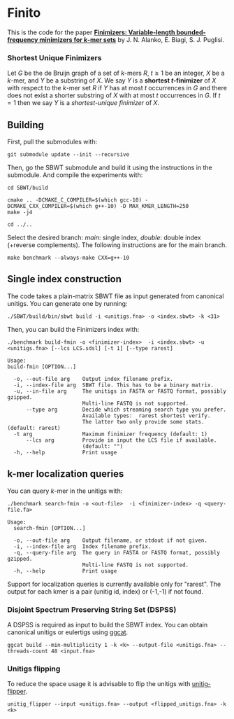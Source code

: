 # Finito
This is the code for the paper [**Finimizers: Variable-length bounded-frequency minimizers for $k$-mer sets**](https://www.biorxiv.org/content/10.1101/2024.02.19.580943v1) by J. N. Alanko, E. Biagi,  S. J. Puglisi. 

### Shortest Unique Finimizers
Let $G$ be the de Bruijn graph of a set of $k$-mers $R$, $t \geq 1$ be an integer, $X$ be a $k$-mer, and $Y$ be a substring of $X$. We say $Y$ is a **shortest $t$-finimizer** of $X$ with respect to the $k$-mer set $R$ if $Y$ has at most $t$ occurrences in $G$ and there does not exist a shorter substring of $X$ with at most $t$ occurrences in $G$. If $t = 1$ then we say $Y$ is a _shortest-unique finimizer_ of $X$.


## Building
First, pull the submodules with:
```
git submodule update --init --recursive
```
Then, go the SBWT submodule and build it using the instructions in the submodule. And compile the experiments with:
```
cd SBWT/build

cmake .. -DCMAKE_C_COMPILER=$(which gcc-10) -DCMAKE_CXX_COMPILER=$(which g++-10) -D MAX_KMER_LENGTH=250
make -j4

cd ../..
```
Select the desired branch: *main*: single index, *double*: double index (+reverse complements).
The following instructions are for the main branch.
```
make benchmark --always-make CXX=g++-10
```
## Single index construction

The code takes a plain-matrix SBWT file as input generated from canonical unitigs. You can generate one by running:

```
./SBWT/build/bin/sbwt build -i <unitigs.fna> -o <index.sbwt> -k <31> 
```

Then, you can build the Finimizers index with:

```
./benchmark build-fmin -o <finimizer-index>  -i <index.sbwt> -u <unitigs.fna> [--lcs LCS.sdsl] [-t 1] [--type rarest] 
```
```
Usage:
build-fmin [OPTION...]

  -o, --out-file arg    Output index filename prefix.
  -i, --index-file arg  SBWT file. This has to be a binary matrix.
  -u, --in-file arg     The unitigs in FASTA or FASTQ format, possibly gzipped.
                        Multi-line FASTQ is not supported.
      --type arg        Decide which streaming search type you prefer. 
                        Available types:  rarest shortest verify.
                        The latter two only provide some stats. (default: rarest)
  -t arg                Maximum finimizer frequency (default: 1)
      --lcs arg         Provide in input the LCS file if available. 
                        (default: "")
  -h, --help            Print usage
```

## k-mer localization queries

You can query $k$-mer in the unitigs with:
```
./benchmark search-fmin -o <out-file>  -i <finimizer-index> -q <query-file.fa> 
```
```
Usage:
  search-fmin [OPTION...]

  -o, --out-file arg    Output filename, or stdout if not given.
  -i, --index-file arg  Index filename prefix.
  -q, --query-file arg  The query in FASTA or FASTQ format, possibly gzipped.
                        Multi-line FASTQ is not supported.
  -h, --help            Print usage
```
Support for localization queries is currently available only for "rarest".
The output for each kmer is a pair (unitig id, index) or (-1,-1) if not found.


### Disjoint Spectrum Preserving String Set (DSPSS)
A DSPSS is required as input to build the SBWT index. You can obtain canonical unitigs or eulertigs using [ggcat](https://github.com/algbio/ggcat).

```
ggcat build --min-multiplicity 1 -k <k> --output-file <unitigs.fna> --threads-count 48 <input.fna>
```

### Unitigs flipping
To reduce the space usage it is advisable to flip the unitigs with [unitig-flipper](https://github.com/jnalanko/unitig_flipper).

```
unitig_flipper --input <unitigs.fna> --output <flipped_unitigs.fna> -k <k>

```
